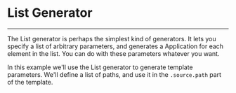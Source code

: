 # List Generator
---

The List generator is perhaps the simplest kind of generators. It lets you specify
a list of arbitrary parameters, and generates a Application for each element in the list.
You can do with these parameters whatever you want.

In this example we'll use the List generator to generate template parameters.
We'll define a list of paths, and use it in the `.source.path` part of the template.


